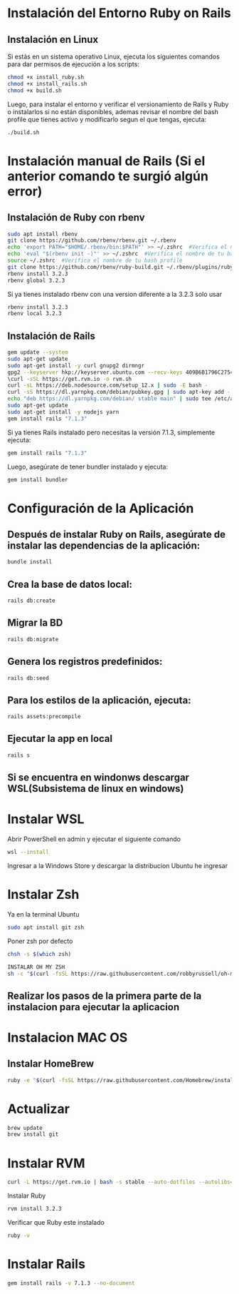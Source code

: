 # Instalación del Entorno Ruby on Rails

## Instalación en Linux

Si estás en un sistema operativo Linux, ejecuta los siguientes comandos para dar permisos de ejecución a los scripts:

```bash
chmod +x install_ruby.sh
chmod +x install_rails.sh
chmod +x build.sh
```

Luego, para instalar el entorno y verificar el versionamiento de Rails y Ruby o instalarlos si no están disponibles, ademas revisar el nombre del bash profile que tienes activo y modificarlo segun el que tengas, ejecuta:

```bash
./build.sh
```

# Instalación manual de Rails (Si el anterior comando te surgió algún error)

## Instalación de Ruby con rbenv

```bash
sudo apt install rbenv
git clone https://github.com/rbenv/rbenv.git ~/.rbenv
echo 'export PATH="$HOME/.rbenv/bin:$PATH"' >> ~/.zshrc  #Verifica el nombre de tu bash profile
echo 'eval "$(rbenv init -)"' >> ~/.zshrc  #Verifica el nombre de tu bash profile
source ~/.zshrc  #Verifica el nombre de tu bash profile
git clone https://github.com/rbenv/ruby-build.git ~/.rbenv/plugins/ruby-build
rbenv install 3.2.3
rbenv global 3.2.3
```

Si ya tienes instalado rbenv con una version diferente a la 3.2.3 solo usar

```bash
rbenv install 3.2.3
rbenv local 3.2.3
```

## Instalación de Rails

```bash
gem update --system
sudo apt-get update
sudo apt-get install -y curl gnupg2 dirmngr
gpg2 --keyserver hkp://keyserver.ubuntu.com --recv-keys 409B6B1796C275462A1703113804BB82D39DC0E3 7D2BAF1CF37B13E2069D6956105BD0E739499BDB
\curl -sSL https://get.rvm.io -o rvm.sh
curl -sL https://deb.nodesource.com/setup_12.x | sudo -E bash -
curl -sS https://dl.yarnpkg.com/debian/pubkey.gpg | sudo apt-key add -
echo "deb https://dl.yarnpkg.com/debian/ stable main" | sudo tee /etc/apt/sources.list.d/yarn.list
sudo apt-get update
sudo apt-get install -y nodejs yarn
gem install rails "7.1.3"
```

Si ya tienes Rails instalado pero necesitas la versión 7.1.3, simplemente ejecuta:

```bash
gem install rails "7.1.3"
```

Luego, asegúrate de tener bundler instalado y ejecuta:
```bash
gem install bundler
```

# Configuración de la Aplicación

## Después de instalar Ruby on Rails, asegúrate de instalar las dependencias de la aplicación:

```bash
bundle install
```

## Crea la base de datos local:
```bash
rails db:create
```

## Migrar la BD
```bash
rails db:migrate
```

## Genera los registros predefinidos:
```bash
rails db:seed
```

## Para los estilos de la aplicación, ejecuta:
```bash
rails assets:precompile
```

## Ejecutar la app en local
```bash
rails s
```

## Si se encuentra en windonws descargar WSL(Subsistema de linux en windows)

# Instalar WSL

Abrir PowerShell en admin y ejecutar el siguiente comando
```bash
wsl --install
```

Ingresar a la Windows Store y descargar la distribucion Ubuntu he ingresar

# Instalar Zsh

Ya en la terminal Ubuntu 
```bash
sudo apt install git zsh
```

Poner zsh por defecto
```bash
chsh -s $(which zsh)
```

```bash
INSTALAR OH MY ZSH
sh -c "$(curl -fsSL https://raw.githubusercontent.com/robbyrussell/oh-my-zsh/master/tools/install.sh)"
```

## Realizar los pasos de la primera parte de la instalacion para ejecutar la aplicacion

# Instalacion MAC OS

## Instalar HomeBrew

```bash
ruby -e "$(curl -fsSL https://raw.githubusercontent.com/Homebrew/install/master/install)"
```

# Actualizar 

```bash
brew update
brew install git
```

# Instalar RVM
```bash
curl -L https://get.rvm.io | bash -s stable --auto-dotfiles --autolibs=enable --rails
```
Instalar Ruby 
```bash
rvm install 3.2.3
```
Verificar que Ruby este instalado
```bash
ruby -v
```

# Instalar Rails 
```bash
gem install rails -v 7.1.3 --no-document
```
